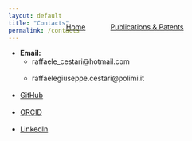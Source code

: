 ```yaml
---
layout: default
title: "Contacts"
permalink: /contacts
---
```



<nav style="position: absolute; top: 20px; right: 300px; padding: 10px;">
  <ul style="list-style: none; margin: 20px; padding: 50px; display: flex; gap: 50px;">
    <li><a href="{{ site.baseurl }}/">Home</a></li>
    <li><a href="{{ site.baseurl }}/publications">Publications & Patents</a></li>
  </ul>
</nav>

<style>
  #contact ul > li {
    margin-bottom: 1.2em;
  }
</style>

<section id="contact">
  <ul>
    <li><strong>Email:</strong> 
    <ul>
    <li>raffaele_cestari@hotmail.com</li>
    <li>raffaelegiuseppe.cestari@polimi.it</li>
    </ul></li>
    <li><a href="https://github.com/RaffaeleGiuseppeCestari">GitHub</a></li>
    <li><a href="https://orcid.org/0009-0000-5948-0254">ORCID</a></li>
    <li><a href="https://www.linkedin.com/in/raffaele-giuseppe-cestari/">LinkedIn</a></li>
  </ul>
</section>
